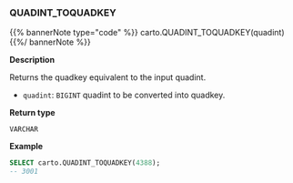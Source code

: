### QUADINT_TOQUADKEY

{{% bannerNote type="code" %}}
carto.QUADINT_TOQUADKEY(quadint)
{{%/ bannerNote %}}

**Description**

Returns the quadkey equivalent to the input quadint.

* `quadint`: `BIGINT` quadint to be converted into quadkey.

**Return type**

`VARCHAR`

**Example**

```sql
SELECT carto.QUADINT_TOQUADKEY(4388);
-- 3001
```
